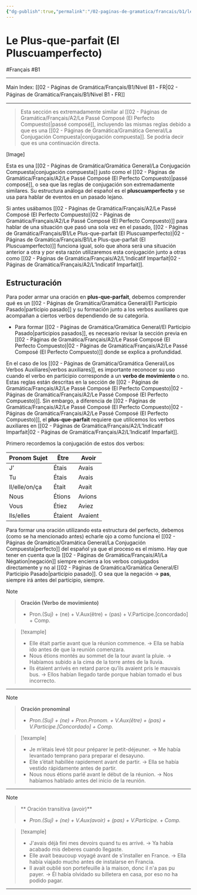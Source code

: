 ```yaml
---
{"dg-publish":true,"permalink":"/02-paginas-de-gramatica/francais/b1/le-plus-que-parfait-el-pluscuamperfecto/"}
---
```


# Le Plus-que-parfait (El Pluscuamperfecto)
#Français #B1
___
Main Index: [[02 - Páginas de Gramática/Français/B1/Nivel B1・FR\|02 - Páginas de Gramática/Français/B1/Nivel B1・FR]]
___
>Esta sección es extremadamente similar al [[02 - Páginas de Gramática/Français/A2/Le Passé Composé (El Perfecto Compuesto)\|passé composé]], incluyendo las mismas reglas debido a que es una [[02 - Páginas de Gramática/Gramática General/La Conjugación Compuesta\|conjugación compuesta]]. Se podría decir que es una continuación directa.

[Image]

Esta es una [[02 - Páginas de Gramática/Gramática General/La Conjugación Compuesta\|conjugación compuesta]] justo como el [[02 - Páginas de Gramática/Français/A2/Le Passé Composé (El Perfecto Compuesto)\|passé composé]], o sea que las reglas de conjugación son extremadamente similares. Su estructura análoga del español es el **pluscuamperfecto** y se usa para hablar de eventos en un pasado lejano.

Si antes usábamos [[02 - Páginas de Gramática/Français/A2/Le Passé Composé (El Perfecto Compuesto)\|02 - Páginas de Gramática/Français/A2/Le Passé Composé (El Perfecto Compuesto)]] para hablar de una situación que pasó una sola vez en el pasado, [[02 - Páginas de Gramática/Français/B1/Le Plus-que-parfait (El Pluscuamperfecto)\|02 - Páginas de Gramática/Français/B1/Le Plus-que-parfait (El Pluscuamperfecto)]] funciona igual, solo que ahora será una situación anterior a otra y por esta razón utilizaremos esta conjugación junto a otras como [[02 - Páginas de Gramática/Français/A2/L’Indicatif Imparfait\|02 - Páginas de Gramática/Français/A2/L’Indicatif Imparfait]].
## Estructuración
Para poder armar una oración en **plus-que-parfait**, debemos comprender qué es un [[02 - Páginas de Gramática/Gramática General/El Participio Pasado\|participio pasado]] y su formación junto a los verbos auxiliares que acompañan a ciertos verbos dependiendo de su categoría.

- Para formar [[02 - Páginas de Gramática/Gramática General/El Participio Pasado\|participios pasados]], es necesario revisar la sección previa en [[02 - Páginas de Gramática/Français/A2/Le Passé Composé (El Perfecto Compuesto)\|02 - Páginas de Gramática/Français/A2/Le Passé Composé (El Perfecto Compuesto)]] donde se explica a profundidad.

En el caso de los [[02 - Páginas de Gramática/Gramática General/Los Verbos Auxiliares\|verbos auxiliares]], es importante reconocer su uso cuando el verbo en participio corresponde a un **verbo de movimiento** o no. Estas reglas están descritas en la sección de [[02 - Páginas de Gramática/Français/A2/Le Passé Composé (El Perfecto Compuesto)\|02 - Páginas de Gramática/Français/A2/Le Passé Composé (El Perfecto Compuesto)]].  Sin embargo, a diferencia de [[02 - Páginas de Gramática/Français/A2/Le Passé Composé (El Perfecto Compuesto)\|02 - Páginas de Gramática/Français/A2/Le Passé Composé (El Perfecto Compuesto)]], el **plus-que-parfait** requiere que utilicemos los verbos auxiliares en [[02 - Páginas de Gramática/Français/A2/L’Indicatif Imparfait\|02 - Páginas de Gramática/Français/A2/L’Indicatif Imparfait]].

Primero recordemos la conjugación de estos dos verbos:

| Pronom Sujet  | Être    | Avoir   |
| ------------- | ------- | ------- |
| J’            | Étais   | Avais   |
| Tu            | Étais   | Avais   |
| Il/elle/on/ça | Était   | Avait   |
| Nous          | Étions  | Avions  |
| Vous          | Étiez   | Aviez   |
| Ils/elles     | Étaient | Avaient |

Para formar una oración utilizando esta estructura del perfecto, debemos (como se ha mencionado antes) echarle ojo a como funciona el [[02 - Páginas de Gramática/Gramática General/La Conjugación Compuesta\|perfecto]] del español ya que el proceso es el mismo. Hay que tener en cuenta que la [[02 - Páginas de Gramática/Français/A1/La Négation\|negación]] siempre encierra a los verbos conjugados directamente y no al [[02 - Páginas de Gramática/Gramática General/El Participio Pasado\|participio pasado]]. O sea que la negación → **pas**, siempre irá antes del participio, siempre.

> [!note]
> 
> > **Oración (Verbo de movimiento)**
> > 
> > - Pron.(Suj) + (ne) + V.Aux(être) + (pas) + V.Participe.[concordado] + Comp.

> [!example]
> 
> - Elle était partie avant que la réunion commence. → Ella se había ido antes de que la reunión comenzara.
> - Nous étions montés au sommet de la tour avant la pluie. → Habíamos subido a la cima de la torre antes de la lluvia.
> - Ils étaient arrivés en retard parce qu’ils avaient pris le mauvais bus. → Ellos habían llegado tarde porque habían tomado el bus incorrecto.

---

> [!Note]
> 
> > **Oración pronominal**
> > 
> > - _Pron.(Suj) + (ne) + Pron.Pronom. + V.Aux(être) + (pas) + V.Participe.[Concordado] + Comp._

> [!example]
> 
> - Je m’étais levé tôt pour préparer le petit-déjeuner. → Me había levantado temprano para preparar el desayuno.
> - Elle s’était habillée rapidement avant de partir. → Ella se había vestido rápidamente antes de partir.
> - Nous nous étions parlé avant le début de la réunion. → Nos habíamos hablado antes del inicio de la reunión.

---

> [!Note]
> 
> > ** Oración transitiva (avoir)**
> > 
> > - _Pron.(Suj) + (ne) + V.Aux(avoir) + (pas) + V.Participe. + Comp._

> [!example]
> 
> - J'avais déjà fini mes devoirs quand tu es arrivé. → Ya había acabado mis deberes cuando llegaste.
> - Elle avait beaucoup voyagé avant de s'installer en France. → Ella había viajado mucho antes de instalarse en Francia.
> - Il avait oublié son portefeuille à la maison, donc il n'a pas pu payer. → Él había olvidado su billetera en casa, por eso no ha podido pagar.


___